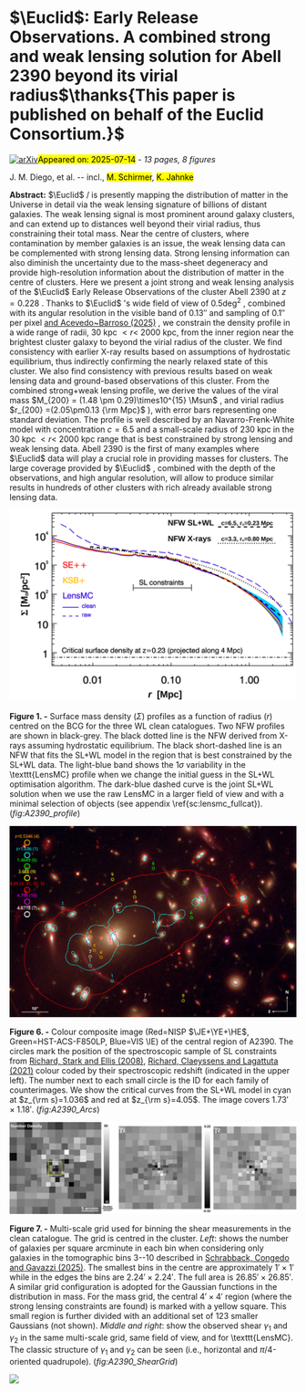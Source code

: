<div class="macros" style="visibility:hidden;">
$\newcommand{\ensuremath}{}$
$\newcommand{\xspace}{}$
$\newcommand{\object}[1]{\texttt{#1}}$
$\newcommand{\farcs}{{.}''}$
$\newcommand{\farcm}{{.}'}$
$\newcommand{\arcsec}{''}$
$\newcommand{\arcmin}{'}$
$\newcommand{\ion}[2]{#1#2}$
$\newcommand{\textsc}[1]{\textrm{#1}}$
$\newcommand{\hl}[1]{\textrm{#1}}$
$\newcommand{\footnote}[1]{}$
$\newcommand{\vect}[1]{\vec{#1}}$
$\newcommand{\Msun}{{  M}_{\odot}}$
$\newcommand{\wslap}{\texttt{WSLAP+} }$
$\newcommand{\orcid}[1]$</div>



<div id="title">

# $\Euclid$: Early Release Observations. A combined strong and weak lensing solution for Abell 2390 beyond its virial radius$\thanks{This paper is published on behalf of the Euclid Consortium.}$

</div>
<div id="comments">

[![arXiv](https://img.shields.io/badge/arXiv-2507.08545-b31b1b.svg)](https://arxiv.org/abs/2507.08545)<mark>Appeared on: 2025-07-14</mark> -  _13 pages, 8 figures_

</div>
<div id="authors">

J. M. Diego, et al. -- incl., <mark>M. Schirmer</mark>, <mark>K. Jahnke</mark>

</div>
<div id="abstract">

**Abstract:** $\Euclid$ \/ is presently mapping the distribution of matter in the Universe in detail via the weak lensing signature of billions of distant galaxies. The weak lensing signal is most prominent around galaxy clusters, and can extend up to distances well beyond their virial radius, thus constraining their total mass.     Near the centre of clusters, where contamination by member galaxies is an issue, the weak lensing data can be complemented with strong lensing data. Strong lensing information can also  diminish the uncertainty due to the mass-sheet degeneracy and provide high-resolution information about the distribution of matter in the centre of clusters. Here we present a joint strong and weak lensing analysis of the $\Euclid$ Early Release Observations  of the cluster Abell 2390  at $z=0.228$ . Thanks to $\Euclid$ 's wide field of view of $0.5 \mathrm{deg}^2$ , combined with its angular resolution in the visible band of $\ang{;;0.13}$ and sampling of $\ang{;;0.1}$ per pixel [ and Acevedo~Barroso (2025)]() , we constrain the density profile in a wide range of radii, 30 kpc $< r <$ 2000 kpc, from the inner region near the brightest cluster galaxy to beyond the virial radius of the cluster.  We find consistency with earlier X-ray results based on assumptions of hydrostatic equilibrium, thus indirectly confirming the nearly relaxed state of this cluster. We also find consistency with previous results based on weak lensing data and ground-based observations of this cluster. From the combined strong+weak lensing profile, we derive the values of the viral mass $M_{200} = (1.48 \pm 0.29)\times10^{15}  \Msun$ ,     and virial radius $r_{200} =(2.05\pm0.13   {\rm Mpc}$ ),     with error bars representing one standard deviation. The profile is well described by an Navarro-Frenk-White model with concentration $c=6.5$ and a small-scale radius of 230 kpc in the  30 kpc $< r <$ 2000 kpc range that is best constrained by strong lensing and weak lensing data.     Abell 2390 is the first of many examples where $\Euclid$ data will play a crucial role in providing masses for clusters. The large coverage provided by $\Euclid$ , combined with the depth of the observations, and high angular resolution, will allow to produce similar results in hundreds of other clusters with rich already available strong lensing data.

</div>

<div id="div_fig1">

<img src="tmp_2507.08545/./Figs/Profile_A2390_MsunPc2_Feb2025_V2.png" alt="Fig1" width="100%"/>

**Figure 1. -** Surface mass density ($\Sigma$) profiles as a function of radius ($r$) centred on the BCG for the three WL clean catalogues. Two NFW profiles are shown in black-grey. The black dotted line is the NFW derived from X-rays assuming hydrostatic equilibrium. The black short-dashed line is an NFW that fits the SL+WL model in the region that is best constrained by the SL+WL data. The light-blue band shows the $1 \sigma$ variability in the \texttt{LensMC} profile when we change the initial guess in the SL+WL optimisation algorithm.  The dark-blue dashed curve is the joint SL+WL solution when we use the raw LensMC in a larger field of view and with a minimal selection of objects (see appendix \ref{sc:lensmc_fullcat}).
   (*fig:A2390_profile*)

</div>
<div id="div_fig2">

<img src="tmp_2507.08545/./Figs/A2390_HST_Euclid_Arcs_CC_Feb2025.png" alt="Fig6" width="100%"/>

**Figure 6. -** Colour composite image (Red=NISP $\JE+\YE+\HE$, Green=HST-ACS-F850LP, Blue=VIS \IE) of the central region of A2390. The circles mark the position of the spectroscopic sample of SL constraints from [Richard, Stark and Ellis (2008)](), [Richard, Claeyssens and Lagattuta (2021)]() colour coded by their spectroscopic redshift (indicated in the upper left). The number next to each small circle is the ID for each family of counterimages.
  We show the critical curves from the SL+WL model
  in cyan at $z_{\rm s}=1.036$ and red at $z_{\rm s}=4.05$.
  The image covers $\ang{;1.73;}\times\ang{;1.18;}$.
   (*fig:A2390_Arcs*)

</div>
<div id="div_fig3">

<img src="tmp_2507.08545/./Figs/NumberShear_G1_G2_Grid_30arcmin_V5_FINAL.png" alt="Fig7" width="100%"/>

**Figure 7. -** Multi-scale grid used for binning the shear measurements in the clean catalogue. The grid is centred in the cluster. _Left_: shows the number of galaxies per square arcminute in each bin when considering only galaxies in the tomographic bins 3--10 described in [Schrabback, Congedo and Gavazzi (2025)]().  The smallest bins in the centre are approximately $\ang{;1;}\times\ang{;1;}$ while in the edges the bins are $\ang{;2.24}\times\ang{;2.24;}$. The full area is  $\ang{;26.85;}\times\ang{;26.85;}$. A similar grid configuration is adopted for the Gaussian functions in the distribution in mass. For the mass grid, the central  $\ang{;4;}\times\ang{;4;}$ region (where the strong lensing constraints are found) is marked with a yellow square. This small region is further divided with an additional set of 123 smaller Gaussians (not shown).
  _Middle and right_: show the observed shear $\gamma_1$ and $\gamma_2$ in the same multi-scale grid, same field of view, and for \texttt{LensMC}. The classic structure of $\gamma_1$ and $\gamma_2$ can be seen (i.e., horizontal and $\pi/4$-oriented quadrupole).
   (*fig:A2390_ShearGrid*)

</div><div id="qrcode"><img src=https://api.qrserver.com/v1/create-qr-code/?size=100x100&data="https://arxiv.org/abs/2507.08545"></div>